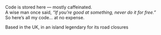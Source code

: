 Code is stored here — mostly caffeinated.  
A wise man once said, *“If you’re good at something, never do it for free.”*  
So here’s all my code… at no expense.

 Based in the UK, in an island legendary for its road closures
